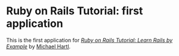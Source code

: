 # Ruby on Rails Tutorial: first application
This is the first application for 
[*Ruby on Rails Tutorial: Learn Rails by Example*](http://railstutorial.org)
by [Michael Hartl](http://michaelhartl.com).
